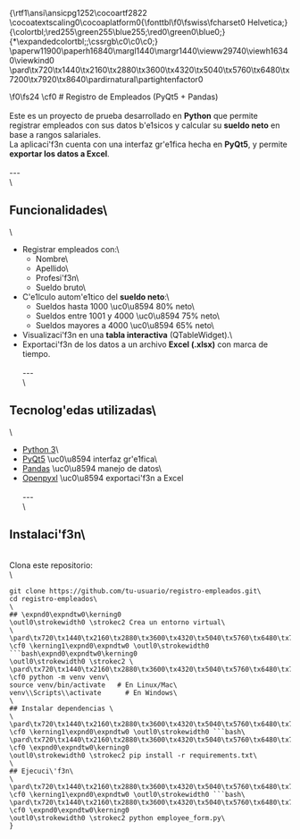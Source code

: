 {\rtf1\ansi\ansicpg1252\cocoartf2822
\cocoatextscaling0\cocoaplatform0{\fonttbl\f0\fswiss\fcharset0 Helvetica;}
{\colortbl;\red255\green255\blue255;\red0\green0\blue0;}
{\*\expandedcolortbl;;\cssrgb\c0\c0\c0;}
\paperw11900\paperh16840\margl1440\margr1440\vieww29740\viewh16340\viewkind0
\pard\tx720\tx1440\tx2160\tx2880\tx3600\tx4320\tx5040\tx5760\tx6480\tx7200\tx7920\tx8640\pardirnatural\partightenfactor0

\f0\fs24 \cf0 # Registro de Empleados (PyQt5 + Pandas)\
\
Este es un proyecto de prueba desarrollado en **Python** que permite registrar empleados con sus datos b\'e1sicos y calcular su **sueldo neto** en base a rangos salariales.  \
La aplicaci\'f3n cuenta con una interfaz gr\'e1fica hecha en **PyQt5**, y permite **exportar los datos a Excel**.\
\
---\
\
## Funcionalidades\
\
- Registrar empleados con:\
  - Nombre\
  - Apellido\
  - Profesi\'f3n\
  - Sueldo bruto\
- C\'e1lculo autom\'e1tico del **sueldo neto**:\
  - Sueldos hasta 1000 \uc0\u8594  80% neto\
  - Sueldos entre 1001 y 4000 \uc0\u8594  75% neto\
  - Sueldos mayores a 4000 \uc0\u8594  65% neto\
- Visualizaci\'f3n en una **tabla interactiva** (QTableWidget).\
- Exportaci\'f3n de los datos a un archivo **Excel (.xlsx)** con marca de tiempo.\
\
---\
\
## Tecnolog\'edas utilizadas\
\
- [Python 3](https://www.python.org/)\
- [PyQt5](https://pypi.org/project/PyQt5/) \uc0\u8594  interfaz gr\'e1fica\
- [Pandas](https://pandas.pydata.org/) \uc0\u8594  manejo de datos\
- [Openpyxl](https://pypi.org/project/openpyxl/) \uc0\u8594  exportaci\'f3n a Excel\
\
---\
\
## Instalaci\'f3n\
\
Clona este repositorio:\
\
```bash\
git clone https://github.com/tu-usuario/registro-empleados.git\
cd registro-empleados\
\
## \expnd0\expndtw0\kerning0
\outl0\strokewidth0 \strokec2 Crea un entorno virtual\
\
\pard\tx720\tx1440\tx2160\tx2880\tx3600\tx4320\tx5040\tx5760\tx6480\tx7200\tx7920\tx8640\pardirnatural\partightenfactor0
\cf0 \kerning1\expnd0\expndtw0 \outl0\strokewidth0 ```bash\expnd0\expndtw0\kerning0
\outl0\strokewidth0 \strokec2 \
\pard\tx720\tx1440\tx2160\tx2880\tx3600\tx4320\tx5040\tx5760\tx6480\tx7200\tx7920\tx8640\pardirnatural\partightenfactor0
\cf0 python -m venv venv\
source venv/bin/activate   # En Linux/Mac\
venv\\Scripts\\activate      # En Windows\
\
## Instalar dependencias \
\
\pard\tx720\tx1440\tx2160\tx2880\tx3600\tx4320\tx5040\tx5760\tx6480\tx7200\tx7920\tx8640\pardirnatural\partightenfactor0
\cf0 \kerning1\expnd0\expndtw0 \outl0\strokewidth0 ```bash\
\pard\tx720\tx1440\tx2160\tx2880\tx3600\tx4320\tx5040\tx5760\tx6480\tx7200\tx7920\tx8640\pardirnatural\partightenfactor0
\cf0 \expnd0\expndtw0\kerning0
\outl0\strokewidth0 \strokec2 pip install -r requirements.txt\
\
## Ejecuci\'f3n\
\
\pard\tx720\tx1440\tx2160\tx2880\tx3600\tx4320\tx5040\tx5760\tx6480\tx7200\tx7920\tx8640\pardirnatural\partightenfactor0
\cf0 \kerning1\expnd0\expndtw0 \outl0\strokewidth0 ```bash\
\pard\tx720\tx1440\tx2160\tx2880\tx3600\tx4320\tx5040\tx5760\tx6480\tx7200\tx7920\tx8640\pardirnatural\partightenfactor0
\cf0 \expnd0\expndtw0\kerning0
\outl0\strokewidth0 \strokec2 python employee_form.py\
}